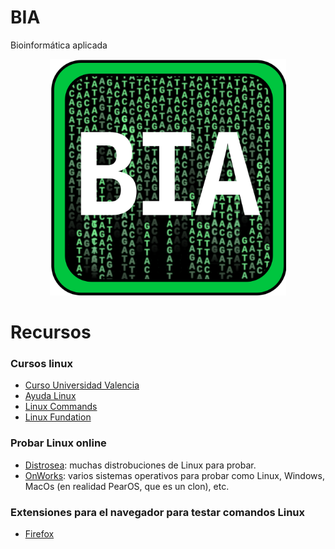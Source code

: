 # BIA

Bioinformática aplicada


<p align="center" width="100%">
    <img width="75%" src="./images/bia_logo.svg">
</p>


# Recursos

### Cursos linux

- [Curso Universidad Valencia](https://mural.uv.es/oshuso/81_introduccin_a_linux.html)
- [Ayuda Linux](https://ayudalinux.com/)
- [Linux Commands](https://linuxconfig.org/linux-commands)
- [Linux Fundation](https://www.linuxfoundation.org/blog/blog/classic-sysadmin-the-linux-filesystem-explained)

### Probar Linux online

- [Distrosea](https://distrosea.com): muchas distrobuciones de Linux para probar. 
- [OnWorks](https://www.onworks.net/): varios sistemas operativos para probar como Linux, Windows, MacOs (en realidad PearOS, que es un clon), etc. 

### Extensiones para el navegador para testar comandos Linux

- [Firefox](https://addons.mozilla.org/es-ES/firefox/addon/xlinux-console-terminal/?utm_source=addons.mozilla.org&utm_medium=referral&utm_content=search)